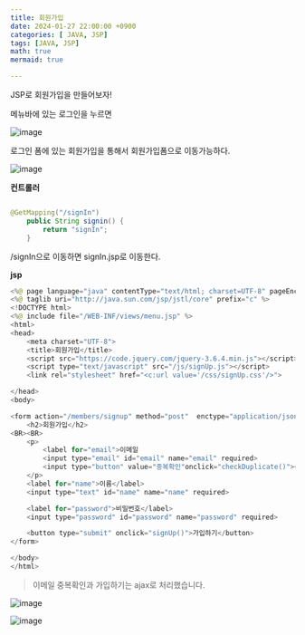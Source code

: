 ```yaml
---
title: 회원가입
date: 2024-01-27 22:00:00 +0900
categories: [ JAVA, JSP]
tags: [JAVA, JSP]
math: true
mermaid: true

---
```



JSP로 회원가입을 만들어보자!

메뉴바에 있는 로그인을 누르면 

![image](https://github.com/ararp1006/mainProject/assets/130068083/6e1beaf5-9880-4e73-8e2a-af8e54b94bb4)

로그인 폼에 있는 회원가입을 통해서 회원가입폼으로 이동가능하다.

![image](https://github.com/ararp1006/mainProject/assets/130068083/d535cf0c-2843-4c49-adfc-5590954352f8)


**컨트롤러**

```java

@GetMapping("/signIn")
    public String signin() {
        return "signIn";
    }
```
/signIn으로 이동하면  signIn.jsp로 이동한다.




**jsp**

```java
<%@ page language="java" contentType="text/html; charset=UTF-8" pageEncoding="UTF-8"%>
<%@ taglib uri="http://java.sun.com/jsp/jstl/core" prefix="c" %>
<!DOCTYPE html>
<%@ include file="/WEB-INF/views/menu.jsp" %>
<html>
<head>
    <meta charset="UTF-8">
    <title>회원가입</title>
    <script src="https://code.jquery.com/jquery-3.6.4.min.js"></script>
    <script type="text/javascript" src="/js/signUp.js"></script>
    <link rel="stylesheet" href="<c:url value='/css/signUp.css'/>">

</head>
<body>

<form action="/members/signup" method="post"  enctype="application/json">
    <h2>회원가입</h2>
<BR><BR>
    <p>
        <label for="email">이메일
        <input type="email" id="email" name="email" required>
        <input type="button" value="중복확인"onclick="checkDuplicate()"></label>
    </p>
    <label for="name">이름</label>
    <input type="text" id="name" name="name" required>

    <label for="password">비밀번호</label>
    <input type="password" id="password" name="password" required>

    <button type="submit" onclick="signUp()">가입하기</button>
</form>

</body>
</html>

```

> 이메일 중복확인과 가입하기는 ajax로 처리했습니다.

![image](https://github.com/ararp1006/mainProject/assets/130068083/34264d40-9304-4f7b-83b7-3b471e65fca6)

![image](https://github.com/ararp1006/mainProject/assets/130068083/7bfae779-254c-4ca5-92cf-e17f7cbcb21c)


 